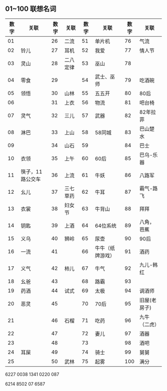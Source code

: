 ## 01~100 联想名词

| 数字 | 关联             | 数字 | 关联     | 数字 | 关联             | 数字 | 关联         |
| ---- | ---------------- | ---- | -------- | ---- | ---------------- | ---- | ------------ |
| 01   |                  | 26   | 二流     | 51   | 单片机           | 76   | 气流         |
| 02   | 铃儿             | 27   | 耳机     | 52   | 我爱             | 77   | 情人节       |
| 03   | 灵山             | 28   | 二八定律 | 53   | 巫山             | 78   |              |
| 04   | 零食             | 29   |          | 54   | 武士、巫师       | 79   | 吃酒碗       |
| 05   | 领悟             | 30   | 山林     | 55   | 五五开           | 80   | 80后         |
| 06   |                  | 31   | 上衣     | 56   | 物流             | 81   | 吧台椅       |
| 07   | 灵气             | 32   | 三儿     | 57   | 武器             | 82   | 82年拉菲     |
| 08   | 淋巴             | 33   | 上山     | 58   | 58同城           | 83   | 巴山楚水     |
| 09   |                  | 34   | 山石     | 59   |                  | 84   | 巴士         |
| 10   | 衣领             | 35   | 上午     | 60   | 60后             | 85   | 巴乌-乐器    |
| 11   | 筷子，11路公交车 | 36   | 上流     | 61   | 牛妖             | 86   | 八路军       |
| 12   | 幺儿             | 37   | 三七草药 | 62   | 牛耳             | 87   | 霸气-路飞    |
| 13   | 衣裳             | 38   | 妇女节   | 63   | 牛背山           | 88   | 拜拜         |
| 14   | 钥匙             | 39   | 上酒     | 64   | 64位系统         | 89   | 八角，芭蕉   |
| 15   | 义乌             | 40   | 狮岭     | 65   | 尿壶             | 90   | 90后         |
| 16   | 一流             | 41   |          | 66   | 牛牛（纸牌游戏） | 91   | 酒药         |
| 17   | 义气             | 42   | 柿儿     | 67   | 牛气             | 92   | 九儿-韩红    |
| 18   | 幺爸             | 43   |          | 68   | 路霸             | 93   |              |
| 19   | 药酒             | 44   | 试式     | 69   | 太极             | 94   | 调酒师       |
| 20   | 恶灵             | 45   |          | 70   | 70后             | 95   | 旧屋(老房子) |
| 21   |                  | 46   | 石榴     | 71   | 吃药             | 96   | 九牛（二虎） |
| 22   |                  | 47   |          | 72   | 妻儿             | 97   | 酒器         |
| 23   |                  | 48   |          | 73   |                  | 98   | 酒吧         |
| 24   | 耳屎             | 49   |          | 74   | 骑士             | 99   | 舅舅         |
| 25   |                  | 50   | 武林     | 75   | 起雾             | 100  | 满分         |



6227 0038 1341 0220 087

6214 8502 07 6587